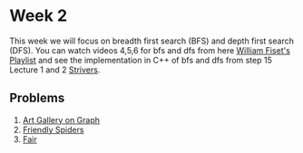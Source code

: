 # Week 2
This week we will focus on breadth first search (BFS) and depth first search (DFS). You can watch videos 4,5,6 for bfs and dfs from here [William Fiset's Playlist](https://www.youtube.com/playlist?list=PLDV1Zeh2NRsDGO4--qE8yH72HFL1Km93P) and see the implementation in C++ of bfs and dfs from step 15 Lecture 1 and 2 [Strivers](https://takeuforward.org/strivers-a2z-dsa-course/strivers-a2z-dsa-course-sheet-2).
  
## Problems  
1. [Art Gallery on Graph](https://atcoder.jp/contests/abc305/tasks/abc305_e)
2. [Friendly Spiders](https://codeforces.com/problemset/problem/1775/D)
3. [Fair](https://codeforces.com/contest/986/problem/A)
